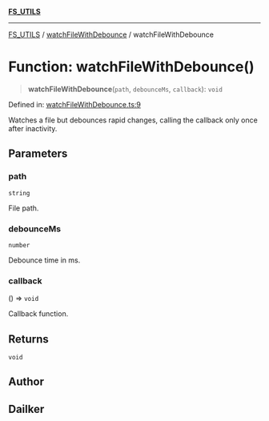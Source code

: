 [**FS_UTILS**](../../README.md)

***

[FS_UTILS](../../README.md) / [watchFileWithDebounce](../README.md) / watchFileWithDebounce

# Function: watchFileWithDebounce()

> **watchFileWithDebounce**(`path`, `debounceMs`, `callback`): `void`

Defined in: [watchFileWithDebounce.ts:9](https://github.com/dailker/everyutil/blob/26e2bb73429918cf0d08899e9efd90b82a42c92e/src/fs/watchFileWithDebounce.ts#L9)

Watches a file but debounces rapid changes, calling the callback only once after inactivity.

## Parameters

### path

`string`

File path.

### debounceMs

`number`

Debounce time in ms.

### callback

() => `void`

Callback function.

## Returns

`void`

## Author

## Dailker
